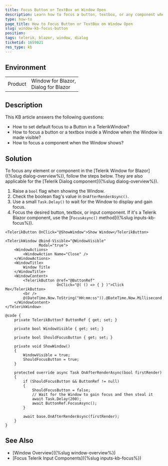 ```yaml
---
title: Focus Button or TextBox on Window Open
description: Learn how to focus a button, textbox, or any component when the Telerik Window for Blazor opens.
type: how-to
page_title: How to Focus Button or TextBox on Window Open
slug: window-kb-focus-button
position: 
tags: telerik, blazor, window, dialog
ticketid: 1659021
res_type: kb
---
```


## Environment

<table>
    <tbody>
        <tr>
            <td>Product</td>
            <td>Window for Blazor, <br /> Dialog for Blazor</td>
        </tr>
    </tbody>
</table>

## Description

This KB article answers the following questions:

* How to set default focus to a Button in a TelerikWindow?
* How to focus a button or a textbox inside a Window when the Window is made visible?
* How to focus a component when the Window shows?


## Solution

To focus any element or component in the [Telerik Window for Blazor]({%slug dialog-overview%}), follow the steps below. They are also applicable for the [Telerik Dialog component]({%slug dialog-overview%}).

1. Raise a `bool` flag when showing the Window.
1. Check the boolean flag's value in `OnAfterRenderAsync()`.
1. Use a small `Task.Delay()` to wait for the Window to display and gain focus.
1. Focus the desired button, textbox, or input component. If it's a Telerik Blazor component, use the [`FocusAsync()` method]({%slug inputs-kb-focus%}).


````CSHTML
<TelerikButton OnClick="@ShowWindow">Show Window</TelerikButton>

<TelerikWindow @bind-Visible="@WindowVisible"
               Modal="true">
    <WindowActions>
        <WindowAction Name="Close" />
    </WindowActions>
    <WindowTitle>
        Window Title
    </WindowTitle>
    <WindowContent>
        <TelerikButton @ref="@ButtonRef"
                       OnClick="@( () => { } )">Click Me</TelerikButton>
        <br />
        @(DateTime.Now.ToString("HH:mm:ss")).@DateTime.Now.Millisecond
    </WindowContent>
</TelerikWindow>

@code {
    private TelerikButton? ButtonRef { get; set; }

    private bool WindowVisible { get; set; }

    private bool ShouldFocusButton { get; set; }

    private void ShowWindow()
    {
        WindowVisible = true;
        ShouldFocusButton = true;
    }

    protected override async Task OnAfterRenderAsync(bool firstRender)
    {
        if (ShouldFocusButton && ButtonRef != null)
        {
            ShouldFocusButton = false;
            // Wait for the Window to gain focus and then steal it
            await Task.Delay(200);
            await ButtonRef.FocusAsync();
        }

        await base.OnAfterRenderAsync(firstRender);
    }
}
````


## See Also

* [Window Overview]({%slug window-overview%})
* [Focus Telerik Input Components]({%slug inputs-kb-focus%})
